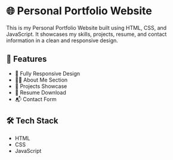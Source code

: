 # 🌐 Personal Portfolio Website

This is my Personal Portfolio Website built using HTML, CSS, and JavaScript. It showcases my skills, projects, resume, and contact information in a clean and responsive design.

## 🚀 Features

- 📱 Fully Responsive Design
- 🧑‍💼 About Me Section
- 💼 Projects Showcase
- 📄 Resume Download
- 📬 Contact Form

## 🛠 Tech Stack

- HTML
- CSS
- JavaScript

